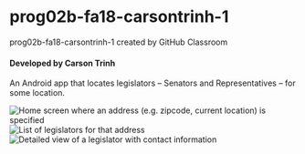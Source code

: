 # prog02b-fa18-carsontrinh-1
prog02b-fa18-carsontrinh-1 created by GitHub Classroom
#### Developed by Carson Trinh

An Android app that locates legislators – Senators and Representatives – for some location.

![Home screen where an address (e.g. zipcode, current location) is specified](https://i.imgur.com/YgfFEVr.png)
![List of legislators for that address](https://i.imgur.com/UdfVXW0.png)
![Detailed view of a legislator with contact information](https://i.imgur.com/xMqjKfO.png)
